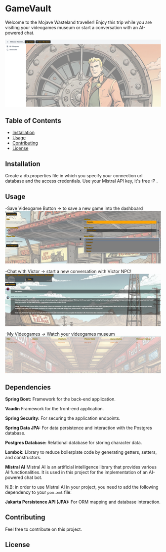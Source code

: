 # GameVault

Welcome to the Mojave Wasteland traveller!
Enjoy this trip while you are visiting your videogames museum or start a conversation with an AI-powered chat.

![img.png](img.png)

## Table of Contents

- [Installation](#installation)
- [Usage](#usage)
- [Contributing](#contributing)
- [License](#license)

## Installation

Create a db.properties file in which you specify your connection url database and the access credentials.
Use your Mistral API key, it's free :P .

## Usage

-Save Videogame Button -> to save a new game into the dashboard
![img_4.png](img_4.png)

-Chat with Victor -> start a new conversation with Victor NPC! 
![img_2.png](img_2.png)

-My Videogames -> Watch your videogames museum
![img_5.png](img_5.png)

## Dependencies

**Spring Boot:** Framework for the back-end application.

**Vaadin** Framework for the front-end application.

**Spring Security:** For securing the application endpoints.

**Spring Data JPA:** For data persistence and interaction with the Postgres database.

**Postgres Database:** Relational database for storing character data.

**Lombok:** Library to reduce boilerplate code by generating getters, setters, and constructors.

**Mistral AI** Mistral AI is an artificial intelligence library that provides various AI functionalities. It is used in this project for the implementation of an AI-powered chat bot.

N.B: in order to use Mistral AI in your project, you need to add the following dependency to your `pom.xml` file:


**Jakarta Persistence API (JPA):** For ORM mapping and database interaction.

## Contributing

Feel free to contribute on this project.

## License
